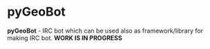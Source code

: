 pyGeoBot
========

**pyGeoBot** - IRC bot which can be used also as framework/library for making IRC bot. **WORK IS IN PROGRESS**